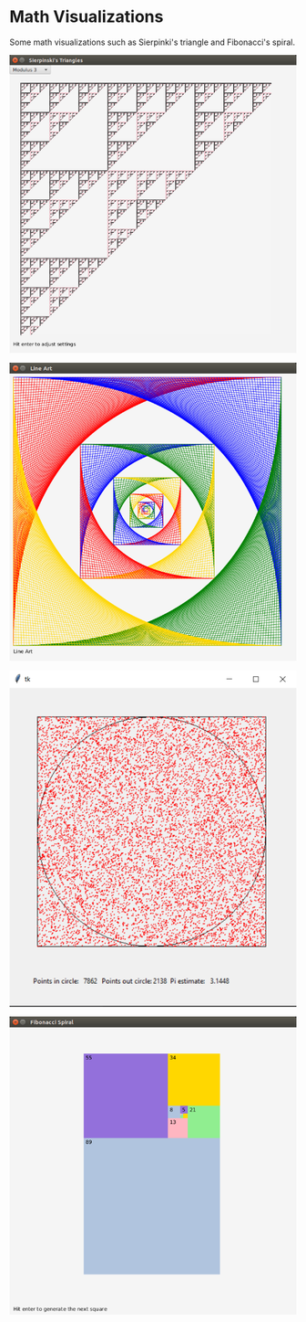 # Math Visualizations

Some math visualizations such as Sierpinki's triangle and Fibonacci's spiral.

![sierpinski](sierpinskisc.png)

![lineart](lineart.png)

![calcpi](screenshot.png)

![fibonacci](fibsc.png)

